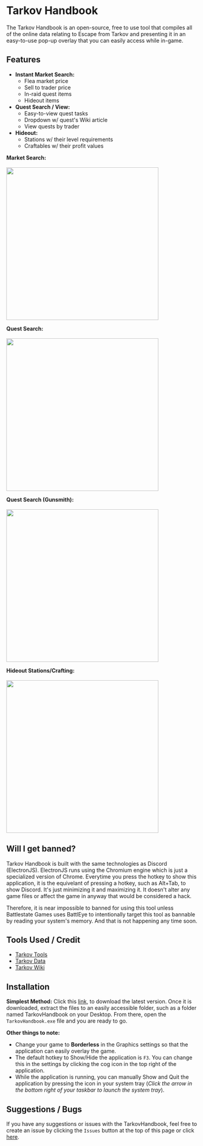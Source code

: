 # Tarkov Handbook

The Tarkov Handbook is an open-source, free to use tool that compiles all of the online data relating to Escape from Tarkov and presenting it in an easy-to-use pop-up overlay that you can easily access while in-game.


## Features
- **Instant Market Search:**
	- Flea market price
	- Sell to trader price
	- In-raid quest items
	- Hideout items
- **Quest Search / View:**
	- Easy-to-view quest tasks
	- Dropdown w/ quest's Wiki article
	- View quests by trader
- **Hideout:**
	- Stations w/ their level requirements
	- Craftables w/ their profit values

**Market Search:**
<br>
<br>
<img src="https://media2.giphy.com/media/K1HcyhqdjuAmlJz4H0/giphy.gif?cid=790b7611fc145c1328ad27cd1550f0c531228b6185e800b6&rid=giphy.gif" height="400" />

**Quest Search:**
<br>
<br>
<img src="https://i.giphy.com/media/EnYPZNE0y44nhqiB6X/giphy.webp" height="400" />
<br>

**Quest Search (Gunsmith):**
<br>
<br>
<img src="https://media4.giphy.com/media/9IPjH9GB5w918XVNft/giphy.gif?cid=790b7611f1fe7f7765d41f90d629deddd1f3cbeb93ca0810&rid=giphy.gif" height="400" />
<br>

**Hideout Stations/Crafting:**
<br>
<br>
<img src="https://media0.giphy.com/media/wbQEBTX2fkW5bTKvd0/giphy.gif?cid=790b76111464e9fbd8b11c02bb82e950e6cd5dd738697b1d&rid=giphy.gif" height="400" />
<br>

## Will I get banned?

Tarkov Handbook is built with the same technologies as Discord (ElectronJS). ElectronJS runs using the Chromium engine which is just a specialized version of Chrome. Everytime you press the hotkey to show this application, it is the equivelant of pressing a hotkey, such as Alt+Tab, to show Discord. It's just minimizing it and maximizing it. It doesn't alter any game files or affect the game in anyway that would be considered a hack. 

Therefore, it is near impossible to banned for using this tool unless Battlestate Games uses BattlEye to intentionally target this tool as bannable by reading your system's memory. And that is not happening any time soon. 

## Tools Used / Credit

- [Tarkov Tools](https://tarkov-tools.com/)
- [Tarkov Data](https://github.com/TarkovTracker/tarkovdata)
- [Tarkov Wiki](https://escapefromtarkov.fandom.com/wiki/Escape_from_Tarkov_Wiki)

## Installation

**Simplest Method:**
Click this [link](https://github.com/sammereye/TarkovHandbook/releases/download/Latest/TarkovHandbook-latest.zip), to download the latest version. Once it is downloaded, extract the files to an easily accessible folder, such as a folder named TarkovHandbook on your Desktop. From there, open the `TarkovHandbook.exe` file and you are ready to go.

**Other things to note:** 
- Change your game to **Borderless** in the Graphics settings so that the application can easily overlay the game.
- The default hotkey to Show/Hide the application is `F3`. You can change this in the settings by clicking the cog icon in the top right of the application.
- While the application is running, you can manually Show and Quit the application by pressing the icon in your system tray (*Click the arrow in the bottom right of your taskbar to launch the system tray*).

## Suggestions / Bugs
If you have any suggestions or issues with the TarkovHandbook, feel free to create an issue by clicking the `Issues` button at the top of this page or click [here](https://github.com/sammereye/TarkovHandbook/issues).
